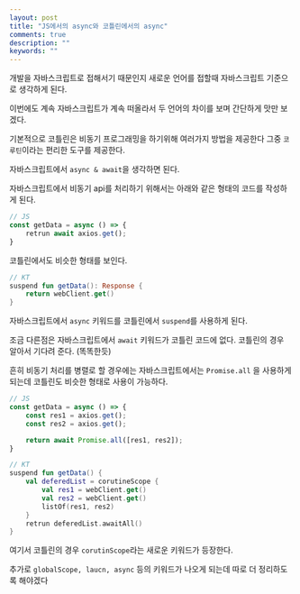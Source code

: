 ```yaml
---
layout: post
title: "JS에서의 async와 코틀린에서의 async"
comments: true
description: ""
keywords: ""
---
```



개발을 자바스크립트로 접해서기 때문인지 새로운 언어를 접할때 자바스크립트 기준으로 생각하게 된다.


이번에도 계속 자바스크립트가 계속 떠올라서 두 언어의 차이를 보며 간단하게 맛만 보겠다.


기본적으로 코틀린은 비동기 프로그래밍을 하기위해 여러가지 방법을 제공한다 그중 `코루틴`이라는 편리한 도구를 제공한다.

자바스크립트에서 `async & await`을 생각하면 된다.

자바스크립트에서 비동기 api를 처리하기 위해서는 아래와 같은 형태의 코드를 작성하게 된다.

```javascript
// JS
const getData = async () => {
    retrun await axios.get();
}
```

코틀린에서도 비슷한 형태를 보인다.

```kotlin
// KT
suspend fun getData(): Response {
    return webClient.get()
}
```

자바스크립트에서 `async` 키워드를 코틀린에서 `suspend`를 사용하게 된다.

조금 다른점은 자바스크립트에서 `await` 키워드가 코틀린 코드에 없다. 코틀린의 경우 알아서 기다려 준다. (똑똑한듯)

흔히 비동기 처리를 병렬로 할 경우에는 자바스크립트에서는 `Promise.all` 을 사용하게 되는데 코틀린도 비슷한 형태로 사용이 가능하다.

```javascript
// JS
const getData = async () => {
    const res1 = axios.get();
    const res2 = axios.get();

    return await Promise.all([res1, res2]);
}
```

```kotlin
// KT
suspend fun getData() {
    val deferedList = corutineScope {
        val res1 = webClient.get()
        val res2 = webClient.get()
        listOf(res1, res2)
    }
    retrun deferedList.awaitAll()
}
```

여기서 코틀린의 경우 `corutinScope`라는 새로운 키워드가 등장한다. 

추가로 `globalScope, laucn, async` 등의 키워드가 나오게 되는데 따로 더 정리하도록 해야겠다 
